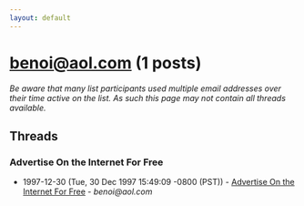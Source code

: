 ```yaml
---
layout: default
---
```


# benoi@aol.com (1 posts)

_Be aware that many list participants used multiple email addresses over their time active on the list. As such this page may not contain all threads available._

## Threads

### Advertise On the Internet For Free
+ 1997-12-30 (Tue, 30 Dec 1997 15:49:09 -0800 (PST)) - [Advertise On the Internet For Free](/archive/1997/12/47a18269eb0a8188bf6dcb9136f07894e8bec64f63fb9210e637363ec7d90288) - _benoi@aol.com_

